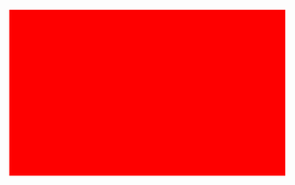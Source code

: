 ![Picture of the Project][image]

[image]: /02-Generator-RGB-Image-App/021-Generator-RGB-Image-Script/RGB_Image.jpg
